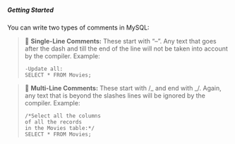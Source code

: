 ##### **Getting Started**

You can write two types of comments in MySQL:

> 💬 **Single-Line Comments:**
> These start with “–”. Any text that goes after the dash and till the end
> of the line will not be taken into account by the compiler.
> Example:
>
> ```
> -Update all:
> SELECT * FROM Movies;
> ```

> 💬 **Multi-Line Comments:**
> These start with /_ and end with _/. Again, any text that is beyond the
> slashes lines will be ignored by the compiler.
> Example:
>
> ```
> /*Select all the columns
> of all the records
> in the Movies table:*/
> SELECT * FROM Movies;
> ```
